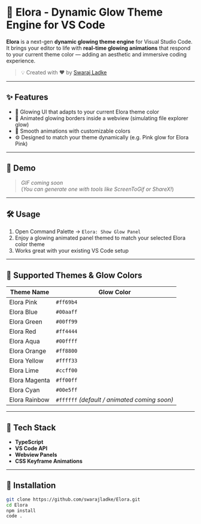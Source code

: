 # 🌈 Elora - Dynamic Glow Theme Engine for VS Code

**Elora** is a next-gen **dynamic glowing theme engine** for Visual Studio Code. It brings your editor to life with **real-time glowing animations** that respond to your current theme color — adding an aesthetic and immersive coding experience.

> 💡 Created with ❤️ by [Swaraj Ladke](https://github.com/swarajladke)

---

## ✨ Features

- 🎨 Glowing UI that adapts to your current Elora theme color
- 💫 Animated glowing borders inside a webview (simulating file explorer glow)
- 🎯 Smooth animations with customizable colors
- ⚙️ Designed to match your theme dynamically (e.g. Pink glow for Elora Pink)

---

## 🎥 Demo

> *GIF coming soon*  
(*You can generate one with tools like ScreenToGif or ShareX!*)

---

## 🛠️ Usage

1. Open Command Palette → `Elora: Show Glow Panel`
2. Enjoy a glowing animated panel themed to match your selected Elora color theme
3. Works great with your existing VS Code setup

---

## 🎨 Supported Themes & Glow Colors

| Theme Name      | Glow Color  |
|-----------------|-------------|
| Elora Pink      | `#ff69b4`   |
| Elora Blue      | `#00aaff`   |
| Elora Green     | `#00ff99`   |
| Elora Red       | `#ff4444`   |
| Elora Aqua      | `#00ffff`   |
| Elora Orange    | `#ff8800`   |
| Elora Yellow    | `#ffff33`   |
| Elora Lime      | `#ccff00`   |
| Elora Magenta   | `#ff00ff`   |
| Elora Cyan      | `#00e5ff`   |
| Elora Rainbow   | `#ffffff` *(default / animated coming soon)*

---

## 🔧 Tech Stack

- **TypeScript**
- **VS Code API**
- **Webview Panels**
- **CSS Keyframe Animations**

---

## 🚀 Installation

```bash
git clone https://github.com/swarajladke/Elora.git
cd Elora
npm install
code .
